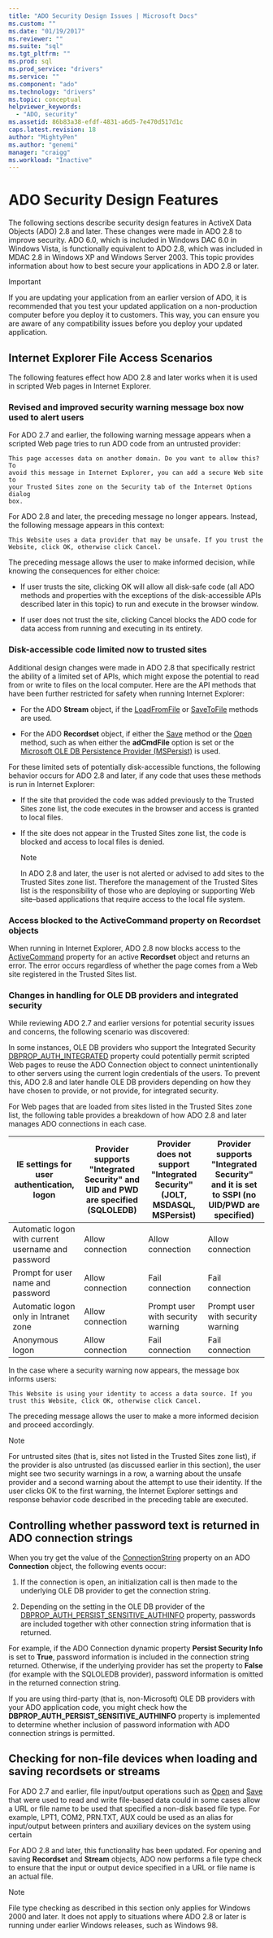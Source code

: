 ```yaml
---
title: "ADO Security Design Issues | Microsoft Docs"
ms.custom: ""
ms.date: "01/19/2017"
ms.reviewer: ""
ms.suite: "sql"
ms.tgt_pltfrm: ""
ms.prod: sql
ms.prod_service: "drivers"
ms.service: ""
ms.component: "ado"
ms.technology: "drivers"
ms.topic: conceptual
helpviewer_keywords:
  - "ADO, security"
ms.assetid: 86b83a38-efdf-4831-a6d5-7e470d517d1c
caps.latest.revision: 18
author: "MightyPen"
ms.author: "genemi"
manager: "craigg"
ms.workload: "Inactive"
---
```

# ADO Security Design Features
The following sections describe security design features in ActiveX Data Objects (ADO) 2.8 and later. These changes were made in ADO 2.8 to improve security. ADO 6.0, which is included in Windows DAC 6.0 in Windows Vista, is functionally equivalent to ADO 2.8, which was included in MDAC 2.8 in Windows XP and Windows Server 2003. This topic provides information about how to best secure your applications in ADO 2.8 or later.

> [!IMPORTANT]
>  If you are updating your application from an earlier version of ADO, it is recommended that you test your updated application on a non-production computer before you deploy it to customers. This way, you can ensure you are aware of any compatibility issues before you deploy your updated application.

## Internet Explorer File Access Scenarios
 The following features effect how ADO 2.8 and later works when it is used in scripted Web pages in Internet Explorer.

### Revised and improved security warning message box now used to alert users
 For ADO 2.7 and earlier, the following warning message appears when a scripted Web page tries to run ADO code from an untrusted provider:

```
This page accesses data on another domain. Do you want to allow this? To
avoid this message in Internet Explorer, you can add a secure Web site to
your Trusted Sites zone on the Security tab of the Internet Options dialog
box.
```

 For ADO 2.8 and later, the preceding message no longer appears. Instead, the following message appears in this context:

```
This Website uses a data provider that may be unsafe. If you trust the
Website, click OK, otherwise click Cancel.
```

 The preceding message allows the user to make informed decision, while knowing the consequences for either choice:

-   If user trusts the site, clicking OK will allow all disk-safe code (all ADO methods and properties with the exceptions of the disk-accessible APIs described later in this topic) to run and execute in the browser window.

-   If user does not trust the site, clicking Cancel blocks the ADO code for data access from running and executing in its entirety.

### Disk-accessible code limited now to trusted sites
 Additional design changes were made in ADO 2.8 that specifically restrict the ability of a limited set of APIs, which might expose the potential to read from or write to files on the local computer. Here are the API methods that have been further restricted for safety when running Internet Explorer:

-   For the ADO **Stream** object, if the [LoadFromFile](../../ado/reference/ado-api/loadfromfile-method-ado.md) or [SaveToFile](../../ado/reference/ado-api/savetofile-method.md) methods are used.

-   For the ADO **Recordset** object, if either the [Save](../../ado/reference/ado-api/save-method.md) method or the [Open](../../ado/reference/ado-api/open-method-ado-recordset.md) method, such as when either the **adCmdFile** option is set or the [Microsoft OLE DB Persistence Provider (MSPersist)](../../ado/guide/appendixes/microsoft-ole-db-persistence-provider-ado-service-provider.md) is used.

 For these limited sets of potentially disk-accessible functions, the following behavior occurs for ADO 2.8 and later, if any code that uses these methods is run in Internet Explorer:

-   If the site that provided the code was added previously to the Trusted Sites zone list, the code executes in the browser and access is granted to local files.

-   If the site does not appear in the Trusted Sites zone list, the code is blocked and access to local files is denied.

    > [!NOTE]
    >  In ADO 2.8 and later, the user is not alerted or advised to add sites to the Trusted Sites zone list. Therefore the management of the Trusted Sites list is the responsibility of those who are deploying or supporting Web site–based applications that require access to the local file system.

### Access blocked to the ActiveCommand property on Recordset objects
 When running in Internet Explorer, ADO 2.8 now blocks access to the [ActiveCommand](../../ado/reference/ado-api/activecommand-property-ado.md) property for an active **Recordset** object and returns an error. The error occurs regardless of whether the page comes from a Web site registered in the Trusted Sites list.

### Changes in handling for OLE DB providers and integrated security
 While reviewing ADO 2.7 and earlier versions for potential security issues and concerns, the following scenario was discovered:

 In some instances, OLE DB providers who support the Integrated Security [DBPROP_AUTH_INTEGRATED](https://msdn.microsoft.com/library/windows/desktop/ms712973.aspx) property could potentially permit scripted Web pages to reuse the ADO Connection object to connect unintentionally to other servers using the current login credentials of the users. To prevent this, ADO 2.8 and later handle OLE DB providers depending on how they have chosen to provide, or not provide, for integrated security.

 For Web pages that are loaded from sites listed in the Trusted Sites zone list, the following table provides a breakdown of how ADO 2.8 and later manages ADO connections in each case.

|IE settings for user authentication, logon|Provider supports "Integrated Security" and UID and PWD are specified (SQLOLEDB)|Provider does not support "Integrated Security" (JOLT, MSDASQL, MSPersist)|Provider supports "Integrated Security" and it is set to SSPI (no UID/PWD are specified)|
|------------------------------------------------|----------------------------------------------------------------------------------------|----------------------------------------------------------------------------------|-------------------------------------------------------------------------------------------------|
|Automatic logon with current username and password|Allow connection|Allow connection|Allow connection|
|Prompt for user name and password|Allow connection|Fail connection|Fail connection|
|Automatic logon only in Intranet zone|Allow connection|Prompt user with security warning|Prompt user with security warning|
|Anonymous logon|Allow connection|Fail connection|Fail connection|

 In the case where a security warning now appears, the message box informs users:

```
This Website is using your identity to access a data source. If you trust this Website, click OK, otherwise click Cancel.
```

 The preceding message allows the user to make a more informed decision and proceed accordingly.

> [!NOTE]
>  For untrusted sites (that is, sites not listed in the Trusted Sites zone list), if the provider is also untrusted (as discussed earlier in this section), the user might see two security warnings in a row, a warning about the unsafe provider and a second warning about the attempt to use their identity. If the user clicks OK to the first warning, the Internet Explorer settings and response behavior code described in the preceding table are executed.

## Controlling whether password text is returned in ADO connection strings
 When you try get the value of the [ConnectionString](../../ado/reference/ado-api/connectionstring-property-ado.md) property on an ADO **Connection** object, the following events occur:

1.  If the connection is open, an initialization call is then made to the underlying OLE DB provider to get the connection string.

2.  Depending on the setting in the OLE DB provider of the [DBPROP_AUTH_PERSIST_SENSITIVE_AUTHINFO](https://msdn.microsoft.com/library/windows/desktop/ms714905.aspx) property, passwords are included together with other connection string information that is returned.

 For example, if the ADO Connection dynamic property **Persist Security Info** is set to **True**, password information is included in the connection string returned. Otherwise, if the underlying provider has set the property to **False** (for example with the SQLOLEDB provider), password information is omitted in the returned connection string.

 If you are using third-party (that is, non-Microsoft) OLE DB providers with your ADO application code, you might check how the **DBPROP_AUTH_PERSIST_SENSITIVE_AUTHINFO** property is implemented to determine whether inclusion of password information with ADO connection strings is permitted.

## Checking for non-file devices when loading and saving recordsets or streams
 For ADO 2.7 and earlier, file input/output operations such as [Open](../../ado/reference/ado-api/open-method-ado-recordset.md) and [Save](../../ado/reference/ado-api/save-method.md) that were used to read and write file-based data could in some cases allow a URL or file name to be used that specified a non-disk based file type. For example, LPT1, COM2, PRN.TXT, AUX could be used as an alias for input/output between printers and auxiliary devices on the system using certain

 For ADO 2.8 and later, this functionality has been updated. For opening and saving **Recordset** and **Stream** objects, ADO now performs a file type check to ensure that the input or output device specified in a URL or file name is an actual file.

> [!NOTE]
>  File type checking as described in this section only applies for Windows 2000 and later. It does not apply to situations where ADO 2.8 or later is running under earlier Windows releases, such as Windows 98.
